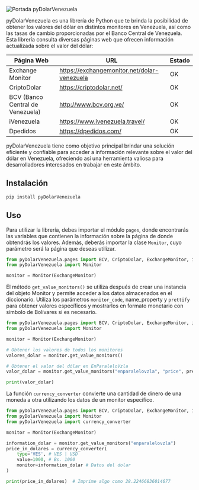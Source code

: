 ![Portada pyDolarVenezuela](https://github.com/fcoagz/pydolarvenezuela/blob/main/static/pyDolarVenezuela.jpg)

pyDolarVenezuela es una librería de Python que te brinda la posibilidad de obtener los valores del dólar en distintos monitores en Venezuela, así como las tasas de cambio proporcionadas por el Banco Central de Venezuela. Esta librería consulta diversas páginas web que ofrecen información actualizada sobre el valor del dólar:

| Página Web | URL | Estado
|------------|-------------|-------------|
| Exchange Monitor | https://exchangemonitor.net/dolar-venezuela | OK |
| CriptoDolar | https://criptodolar.net/ | OK |
| BCV (Banco Central de Venezuela) | http://www.bcv.org.ve/ | OK |
| iVenezuela | https://www.ivenezuela.travel/ | OK |
| Dpedidos | https://dpedidos.com/ | OK |


pyDolarVenezuela tiene como objetivo principal brindar una solución eficiente y confiable para acceder a información relevante sobre el valor del dólar en Venezuela, ofreciendo así una herramienta valiosa para desarrolladores interesados en trabajar en este ámbito.

## Instalación
``` sh
pip install pyDolarVenezuela
```

## Uso
Para utilizar la librería, debes importar el módulo `pages`, donde encontrarás las variables que contienen la información sobre la página de donde obtendrás los valores. Además, deberás importar la clase `Monitor`, cuyo parámetro será la página que deseas utilizar.

```python
from pyDolarVenezuela.pages import BCV, CriptoDolar, ExchangeMonitor, iVenezuela, Dpedidos
from pyDolarVenezuela import Monitor

monitor = Monitor(ExchangeMonitor)
```
El método `get_value_monitors()` se utiliza después de crear una instancia del objeto Monitor y permite acceder a los datos almacenados en el diccionario. Utiliza los parámetros `monitor_code`, name_property y `prettify` para obtener valores específicos y mostrarlos en formato monetario con símbolo de Bolívares si es necesario.

```python
from pyDolarVenezuela.pages import BCV, CriptoDolar, ExchangeMonitor, iVenezuela, Dpedidos
from pyDolarVenezuela import Monitor

monitor = Monitor(ExchangeMonitor)

# Obtener los valores de todos los monitores
valores_dolar = monitor.get_value_monitors()

# Obtener el valor del dólar en EnParaleloVzla
valor_dolar = monitor.get_value_monitors("enparalelovzla", "price", prettify=True)

print(valor_dolar)
```

La función `currency_converter` convierte una cantidad de dinero de una moneda a otra utilizando los datos de un monitor específico.

```python
from pyDolarVenezuela.pages import BCV, CriptoDolar, ExchangeMonitor, iVenezuela, Dpedidos
from pyDolarVenezuela import Monitor
from pyDolarVenezuela import currency_converter

monitor = Monitor(ExchangeMonitor)

information_dolar = monitor.get_value_monitors("enparalelovzla")
price_in_dolares = currency_converter(
    type='VES', # VES | USD
    value=1000, # Bs. 1000
    monitor=information_dolar # Datos del dolar
)

print(price_in_dolares)  # Imprime algo como 28.22466836014677
```